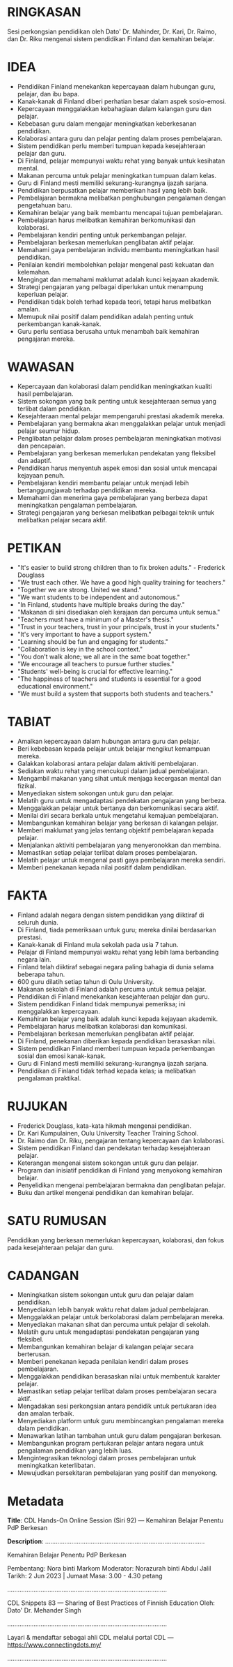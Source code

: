 # RINGKASAN
Sesi perkongsian pendidikan oleh Dato' Dr. Mahinder, Dr. Kari, Dr. Raimo, dan Dr. Riku mengenai sistem pendidikan Finland dan kemahiran belajar.

# IDEA
- Pendidikan Finland menekankan kepercayaan dalam hubungan guru, pelajar, dan ibu bapa.
- Kanak-kanak di Finland diberi perhatian besar dalam aspek sosio-emosi.
- Kepercayaan menggalakkan kebahagiaan dalam kalangan guru dan pelajar.
- Kebebasan guru dalam mengajar meningkatkan keberkesanan pendidikan.
- Kolaborasi antara guru dan pelajar penting dalam proses pembelajaran.
- Sistem pendidikan perlu memberi tumpuan kepada kesejahteraan pelajar dan guru.
- Di Finland, pelajar mempunyai waktu rehat yang banyak untuk kesihatan mental.
- Makanan percuma untuk pelajar meningkatkan tumpuan dalam kelas.
- Guru di Finland mesti memiliki sekurang-kurangnya ijazah sarjana.
- Pendidikan berpusatkan pelajar memberikan hasil yang lebih baik.
- Pembelajaran bermakna melibatkan penghubungan pengalaman dengan pengetahuan baru.
- Kemahiran belajar yang baik membantu mencapai tujuan pembelajaran.
- Pembelajaran harus melibatkan kemahiran berkomunikasi dan kolaborasi.
- Pembelajaran kendiri penting untuk perkembangan pelajar.
- Pembelajaran berkesan memerlukan penglibatan aktif pelajar.
- Memahami gaya pembelajaran individu membantu meningkatkan hasil pendidikan.
- Penilaian kendiri membolehkan pelajar mengenal pasti kekuatan dan kelemahan.
- Mengingat dan memahami maklumat adalah kunci kejayaan akademik.
- Strategi pengajaran yang pelbagai diperlukan untuk menampung keperluan pelajar.
- Pendidikan tidak boleh terhad kepada teori, tetapi harus melibatkan amalan.
- Memupuk nilai positif dalam pendidikan adalah penting untuk perkembangan kanak-kanak.
- Guru perlu sentiasa berusaha untuk menambah baik kemahiran pengajaran mereka.

# WAWASAN
- Kepercayaan dan kolaborasi dalam pendidikan meningkatkan kualiti hasil pembelajaran.
- Sistem sokongan yang baik penting untuk kesejahteraan semua yang terlibat dalam pendidikan.
- Kesejahteraan mental pelajar mempengaruhi prestasi akademik mereka.
- Pembelajaran yang bermakna akan menggalakkan pelajar untuk menjadi pelajar seumur hidup.
- Penglibatan pelajar dalam proses pembelajaran meningkatkan motivasi dan pencapaian.
- Pembelajaran yang berkesan memerlukan pendekatan yang fleksibel dan adaptif.
- Pendidikan harus menyentuh aspek emosi dan sosial untuk mencapai kejayaan penuh.
- Pembelajaran kendiri membantu pelajar untuk menjadi lebih bertanggungjawab terhadap pendidikan mereka.
- Memahami dan menerima gaya pembelajaran yang berbeza dapat meningkatkan pengalaman pembelajaran.
- Strategi pengajaran yang berkesan melibatkan pelbagai teknik untuk melibatkan pelajar secara aktif.

# PETIKAN
- "It's easier to build strong children than to fix broken adults." - Frederick Douglass
- "We trust each other. We have a good high quality training for teachers."
- "Together we are strong. United we stand."
- "We want students to be independent and autonomous."
- "In Finland, students have multiple breaks during the day."
- "Makanan di sini disediakan oleh kerajaan dan percuma untuk semua."
- "Teachers must have a minimum of a Master's thesis."
- "Trust in your teachers, trust in your principals, trust in your students."
- "It's very important to have a support system."
- "Learning should be fun and engaging for students."
- "Collaboration is key in the school context."
- "You don’t walk alone; we all are in the same boat together."
- "We encourage all teachers to pursue further studies."
- "Students' well-being is crucial for effective learning."
- "The happiness of teachers and students is essential for a good educational environment."
- "We must build a system that supports both students and teachers."

# TABIAT
- Amalkan kepercayaan dalam hubungan antara guru dan pelajar.
- Beri kebebasan kepada pelajar untuk belajar mengikut kemampuan mereka.
- Galakkan kolaborasi antara pelajar dalam aktiviti pembelajaran.
- Sediakan waktu rehat yang mencukupi dalam jadual pembelajaran.
- Mengambil makanan yang sihat untuk menjaga kecergasan mental dan fizikal.
- Menyediakan sistem sokongan untuk guru dan pelajar.
- Melatih guru untuk mengadaptasi pendekatan pengajaran yang berbeza.
- Menggalakkan pelajar untuk bertanya dan berkomunikasi secara aktif.
- Menilai diri secara berkala untuk mengetahui kemajuan pembelajaran.
- Membangunkan kemahiran belajar yang berkesan di kalangan pelajar.
- Memberi maklumat yang jelas tentang objektif pembelajaran kepada pelajar.
- Menjalankan aktiviti pembelajaran yang menyeronokkan dan membina.
- Memastikan setiap pelajar terlibat dalam proses pembelajaran.
- Melatih pelajar untuk mengenal pasti gaya pembelajaran mereka sendiri.
- Memberi penekanan kepada nilai positif dalam pendidikan.

# FAKTA
- Finland adalah negara dengan sistem pendidikan yang diiktiraf di seluruh dunia.
- Di Finland, tiada pemeriksaan untuk guru; mereka dinilai berdasarkan prestasi.
- Kanak-kanak di Finland mula sekolah pada usia 7 tahun.
- Pelajar di Finland mempunyai waktu rehat yang lebih lama berbanding negara lain.
- Finland telah diiktiraf sebagai negara paling bahagia di dunia selama beberapa tahun.
- 600 guru dilatih setiap tahun di Oulu University.
- Makanan sekolah di Finland adalah percuma untuk semua pelajar.
- Pendidikan di Finland menekankan kesejahteraan pelajar dan guru.
- Sistem pendidikan Finland tidak mempunyai pemeriksa; ini menggalakkan kepercayaan.
- Kemahiran belajar yang baik adalah kunci kepada kejayaan akademik.
- Pembelajaran harus melibatkan kolaborasi dan komunikasi.
- Pembelajaran berkesan memerlukan penglibatan aktif pelajar.
- Di Finland, penekanan diberikan kepada pendidikan berasaskan nilai.
- Sistem pendidikan Finland memberi tumpuan kepada perkembangan sosial dan emosi kanak-kanak.
- Guru di Finland mesti memiliki sekurang-kurangnya ijazah sarjana.
- Pendidikan di Finland tidak terhad kepada kelas; ia melibatkan pengalaman praktikal.

# RUJUKAN
- Frederick Douglass, kata-kata hikmah mengenai pendidikan.
- Dr. Kari Kumpulainen, Oulu University Teacher Training School.
- Dr. Raimo dan Dr. Riku, pengajaran tentang kepercayaan dan kolaborasi.
- Sistem pendidikan Finland dan pendekatan terhadap kesejahteraan pelajar.
- Keterangan mengenai sistem sokongan untuk guru dan pelajar.
- Program dan inisiatif pendidikan di Finland yang menyokong kemahiran belajar.
- Penyelidikan mengenai pembelajaran bermakna dan penglibatan pelajar.
- Buku dan artikel mengenai pendidikan dan kemahiran belajar.

# SATU RUMUSAN
Pendidikan yang berkesan memerlukan kepercayaan, kolaborasi, dan fokus pada kesejahteraan pelajar dan guru.

# CADANGAN
- Meningkatkan sistem sokongan untuk guru dan pelajar dalam pendidikan.
- Menyediakan lebih banyak waktu rehat dalam jadual pembelajaran.
- Menggalakkan pelajar untuk berkolaborasi dalam pembelajaran mereka.
- Menyediakan makanan sihat dan percuma untuk pelajar di sekolah.
- Melatih guru untuk mengadaptasi pendekatan pengajaran yang fleksibel.
- Membangunkan kemahiran belajar di kalangan pelajar secara berterusan.
- Memberi penekanan kepada penilaian kendiri dalam proses pembelajaran.
- Menggalakkan pendidikan berasaskan nilai untuk membentuk karakter pelajar.
- Memastikan setiap pelajar terlibat dalam proses pembelajaran secara aktif.
- Mengadakan sesi perkongsian antara pendidik untuk pertukaran idea dan amalan terbaik.
- Menyediakan platform untuk guru membincangkan pengalaman mereka dalam pendidikan.
- Menawarkan latihan tambahan untuk guru dalam pengajaran berkesan.
- Membangunkan program pertukaran pelajar antara negara untuk pengalaman pendidikan yang lebih luas.
- Mengintegrasikan teknologi dalam proses pembelajaran untuk meningkatkan keterlibatan.
- Mewujudkan persekitaran pembelajaran yang positif dan menyokong.

# Metadata
**Title**: CDL Hands-On Online Session (Siri 92) — Kemahiran Belajar Penentu PdP Berkesan

**Description**: ...........................................................................................

Kemahiran Belajar Penentu PdP Berkesan 

Pembentang: Nora binti Markom
Moderator: Norazurah binti Abdul Jalil
Tarikh: 2 Jun 2023   |   Jumaat
Masa: 3.00  - 4.30 petang

...........................................................................................

CDL Snippets 83 — Sharing of Best Practices of Finnish Education 
Oleh: Dato' Dr. Mehander Singh

...........................................................................................

Layari & mendaftar sebagai ahli CDL melalui portal CDL — https://www.connectingdots.my/

...........................................................................................